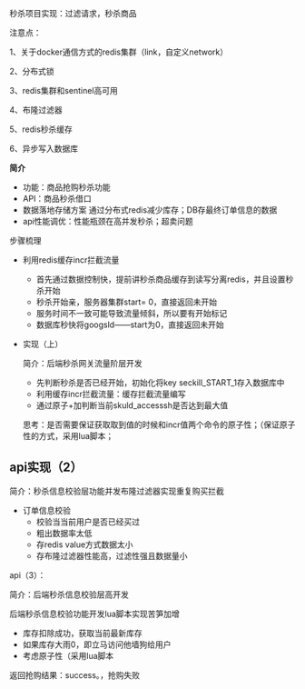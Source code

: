 秒杀项目实现：过滤请求，秒杀商品

注意点：

1、关于docker通信方式的redis集群（link，自定义network）

2、分布式锁

3、redis集群和sentinel高可用

4、布隆过滤器

5、redis秒杀缓存

6、异步写入数据库



**简介**

- 功能：商品抢购秒杀功能
- API：商品秒杀借口
- 数据落地存储方案 通过分布式redis减少库存；DB存最终订单信息的数据
- api性能调优：性能瓶颈在高并发秒杀；超卖问题

步骤梳理

- 利用redis缓存incr拦截流量

  - 首先通过数据控制快，提前讲秒杀商品缓存到读写分离redis，并且设置秒杀开始
  - 秒杀开始亲，服务器集群start= 0，直接返回未开始
  - 服务时间不一致可能导致流量倾斜，所以要有开始标记
  - 数据库秒快将googsld——start为0，直接返回未开始

- 实现（上）

  简介：后端秒杀网关流量阶层开发

  - 先判断秒杀是否已经开始，初始化将key seckill_START_1存入数据库中
  - 利用缓存incr拦截流量：缓存拦截流量编写
  - 通过原子+加判断当前skuld_accesssh是否达到最大值

  思考：是否需要保证获取取到值的时候和incr值两个命令的原子性；（保证原子性的方式，采用lua脚本；   



## api实现（2）

简介：秒杀信息校验层功能并发布隆过滤器实现重复购买拦截

- 订单信息校验
  - 校验当当前用户是否已经买过
  - 粗出数据率太低
  - 存redis value方式数据太小
  - 存布隆过滤器性能高，过滤性强且数据量小

api（3）：

简介：后端秒杀信息校验层高开发

后端秒杀信息校验功能开发lua脚本实现苦笋加增

- 库存扣除成功，获取当前最新库存
- 如果库存大雨0，即立马访问他墙狗给用户
- 考虑原子性（采用lua脚本



返回抢购结果：success。，抢购失败

